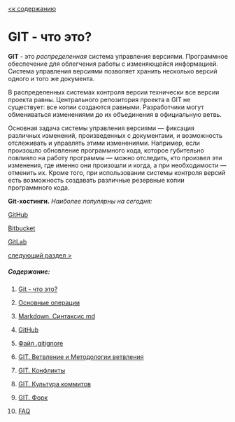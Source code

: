 [<к содержанию](./readme.md)

# GIT - что это?

 **GIT** - это *распределенная* система управления версиями. Программное обеспечение для облегчения работы с изменяющейся информацией. Система управления версиями позволяет хранить несколько версий одного и того же документа.

В распределенных системах контроля версии технически все версии проекта равны. Центрального репозитория проекта в GIT не существует: все копии создаются равными. Разработчики могут обмениваться изменениями до их объединения в официальную ветвь.

Основная задача системы управления версиями — фиксация различных изменений, произведенных с документами, и возможность отслеживать и управлять этими изменениями. Например, если произошло обновление программного кода, которое губительно повлияло на работу программы — можно отследить, кто произвел эти изменения, где именно они произошли и когда, а при необходимости — отменить их. Кроме того, при использовании системы контроля версий есть возможность создавать различные резервные копии программного кода.

**Git-хостинги.** *Наиболее популярны на сегодня:*

[GitHub](https://github.com/ "Переходим")

[Bitbucket](https://bitbucket.org/ "Переходим")

[GitLab](https://about.gitlab.com/ "Переходим")

[следующий раздел >](./basic%20operations.md)


##### Содержание: 
1. [Git - что это?](./what%20is%20it.md "Жми смелее")

2. [Основные операции](./basic%20operations.md "Кликни")

3. [Markdown. Синтаксис md](./markdown.md "Смелее")

4. [GitHub](./github.md)

5. [Файл .gitignore](./aboutgitignore.md)

6. [GIT. Ветвление и Методологии ветвления](./branch.md)

7. [GIT. Конфликты](./conflikt.md)

8. [GIT. Культура коммитов](./cultere%20commit.md)

9. [GIT. Форк](./fork.md)

10. [FAQ](./faq.md)